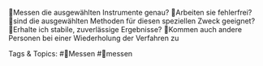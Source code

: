 Messen die ausgewählten Instrumente genau?
Arbeiten sie fehlerfrei?
sind die ausgewählten Methoden für diesen speziellen Zweck geeignet?
Erhalte ich stabile, zuverlässige Ergebnisse?
Kommen auch andere Personen bei einer Wiederholung der Verfahren zu 

   Tags & Topics:
   #Messen
   #messen